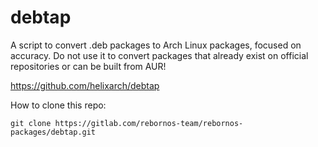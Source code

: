 # debtap

A script to convert .deb packages to Arch Linux packages, focused on accuracy. Do not use it to convert packages that already exist on official repositories or can be built from AUR!

https://github.com/helixarch/debtap

How to clone this repo:

```
git clone https://gitlab.com/rebornos-team/rebornos-packages/debtap.git
```

